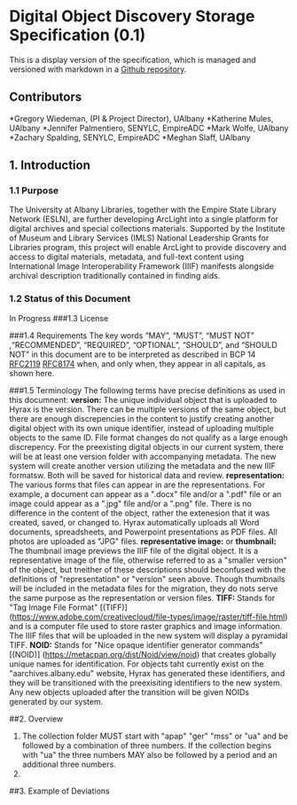 # Digital Object Discovery Storage Specification (0.1)
This is a display version of the specification, which is managed and versioned with markdown in a [Github repository](https://github.com/UAlbanyArchives/arclight_intergration_project).

## Contributors
*Gregory Wiedeman, (PI & Project Director), UAlbany
*Katherine Mules, UAlbany
*Jennifer Palmentiero, SENYLC, EmpireADC
*Mark Wolfe, UAlbany
*Zachary Spalding, SENYLC, EmpireADC
*Meghan Slaff, UAlbany

## 1. Introduction

### 1.1 Purpose
The University at Albany Libraries, together with the Empire State Library Network (ESLN), are further developing ArcLight into a single platform for digital archives and special collections materials. Supported by the Institute of Museum and Library Services (IMLS) National Leadership Grants for Libraries program, this project will enable ArcLight to provide discovery and access to digital materials, metadata, and full-text content using International Image Interoperability Framework (IIIF) manifests alongside archival description traditionally contained in finding aids.

### 1.2 Status of this Document 
In Progress
###1.3 License

###1.4 Requirements
The key words “MAY”, “MUST”, “MUST NOT” ,“RECOMMENDED”, “REQUIRED”, “OPTIONAL”, “SHOULD”, and “SHOULD NOT” in this document are to be interpreted as described in BCP 14 [RFC2119](https://tools.ietf.org/html/rfc2119) [RFC8174](https://tools.ietf.org/html/rfc8174) when, and only when, they appear in all capitals, as shown here.

###1.5 Terminology
The following terms have precise definitions as used in this documnent:
**version:** The unique individual object that is uploaded to Hyrax is the version. There can be multiple versions of the same object, but there are enough discrepencies in the content to justify creating another digital object with its own unique identifier, instead of uploading multiple objects to the same ID. File format changes do not qualify as a large enough discrepency. For the preexisting digital objects in our current system, there will be at least one version folder with accompanying metadata. The new system will create another version utilizing the metadata and the new IIIF formatsw. Both will be saved for historical data and review.
**representation:** The various forms that files can appear in are the representations. For example, a document can appear as a ".docx" file and/or a ".pdf" file or an image could appear as a ".jpg" file and/or a ".png" file. There is no difference in the content of the object, rather the extenesion that it was created, saved, or changed to. Hyrax automatically uploads all Word documents, spreadsheets, and Powerpoint presentations as PDF files. All photos are uploaded as "JPG" files. 
**representative image:** or **thumbnail:** The thumbnail image previews the IIIF file of the digital object. It is a representative image of the file, otherwise referred to as a "smaller version" of the object, but tneither of these descriptions should beconfused with the definitions of "representation" or "version" seen above. Though thumbnails will be included in the metadata files for the migration, they do nots serve the same purpose as the representation or version files. 
**TIFF:** Stands for "Tag Image File Format" [(TIFF)] (https://www.adobe.com/creativecloud/file-types/image/raster/tiff-file.html) and is a computer file used to store raster graphics and image information. The IIIF files that will be uploaded in the new system will display a pyramidal TIFF. 
**NOID:** Stands for "Nice opaque identifier generator commands" [(NOID)] (https://metacpan.org/dist/Noid/view/noid) that creates globally unique names for identification. For objects taht currently exist on the "aarchives.albany.edu" website, Hyrax has generated these identifiers, and they will be transitioned with the preexisiting identifiers to the new system. Any new objects uploaded after the transition will be given NOIDs generated by our system.


##2. Overview

1. The collection folder MUST start with "apap" "ger" "mss" or "ua" and be followed by a combination of three numbers. If the collection begins with "ua" the three numbers MAY also be followed by a period and an additional three numbers.
2.  

##3. Example of Deviations
